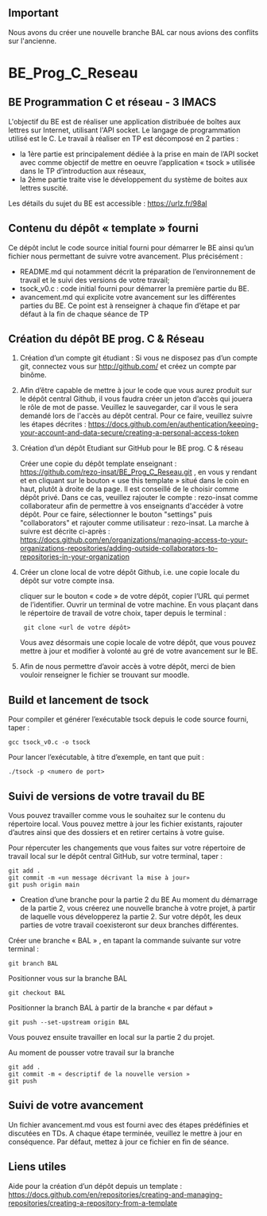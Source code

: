 ## Important
Nous avons du créer une nouvelle branche BAL car nous avions des conflits sur l'ancienne.
# BE_Prog_C_Reseau
## BE Programmation C et réseau - 3 IMACS

L'objectif du BE est de réaliser une application distribuée de boîtes aux lettres sur Internet, utilisant l'API socket. Le langage de programmation utilisé est le C. Le travail à réaliser en TP est décomposé en 2 parties : 
  - la 1ère partie est principalement dédiée à la prise en main de l’API socket avec comme objectif de mettre en oeuvre l’application « tsock » utilisée dans le TP d’introduction aux réseaux, 
  - la 2ème partie traite vise le développement du système de boites aux lettres suscité. 

Les détails du sujet du BE est accessible :  https://urlz.fr/98al


## Contenu du dépôt « template » fourni
Ce dépôt inclut le code source initial fourni pour démarrer le BE ainsi qu’un fichier nous permettant de suivre votre avancement. Plus précisément : 
  - README.md qui notamment décrit la préparation de l’environnement de travail et le suivi des versions de votre travail; 
  - tsock_v0.c : code initial fourni pour démarrer la première partie du BE. 
  - avancement.md qui explicite votre avancement sur les différentes parties du BE. Ce point est à renseigner à chaque fin d’étape et par défaut à la fin de chaque séance de TP 


## Création du dépôt BE prog. C &  Réseau  

1. Création d’un compte git étudiant : Si vous ne disposez pas d’un compte git, connectez vous sur http://github.com/ et créez un compte par binôme. 

2. Afin d’être capable de mettre à jour le code que vous aurez produit sur le dépôt central Github, il vous faudra créer un jeton d’accès qui jouera le rôle de mot de passe. Veuillez le sauvegarder, car il vous le sera demandé lors de l'accès au dépôt central. Pour ce faire, veuillez suivre les étapes décrites : https://docs.github.com/en/authentication/keeping-your-account-and-data-secure/creating-a-personal-access-token

3. Création d’un dépôt Etudiant sur GitHub pour le BE prog. C & réseau
  
   Créer une copie du dépôt template enseignant : https://github.com/rezo-insat/BE_Prog_C_Reseau.git , en vous y rendant et en cliquant sur le bouton « use this template » situé dans le coin en haut, plutôt à droite de la page. Il est conseillé de le choisir comme dépôt privé. Dans ce cas, veuillez rajouter le compte : rezo-insat comme collaborateur afin de permettre à vos enseignants d'accéder à votre dépôt. Pour ce faire, sélectionner le bouton "settings" puis "collaborators" et rajouter comme utilisateur : rezo-insat. La marche à suivre est décrite ci-après : https://docs.github.com/en/organizations/managing-access-to-your-organizations-repositories/adding-outside-collaborators-to-repositories-in-your-organization

4. Créer un clone local de votre dépôt Github, i.e. une copie locale du dépôt sur votre compte insa. 
  
    cliquer sur le bouton « code » de votre dépôt, copier l’URL qui permet de l’identifier. 
	Ouvrir un terminal de votre machine. En vous plaçant dans le répertoire de travail de votre choix, taper depuis le terminal :

        git clone <url de votre dépôt>

    Vous avez désormais une copie locale de votre dépôt, que vous pouvez mettre à jour et modifier à volonté au gré de votre avancement sur le BE. 

5. Afin de nous permettre d’avoir accès à votre dépôt, merci de bien vouloir renseigner le fichier se trouvant sur moodle.

## Build et lancement de tsock

Pour compiler et générer l’exécutable tsock depuis le code source fourni, taper :

    gcc tsock_v0.c -o tsock

Pour lancer l’exécutable, à titre d’exemple, en tant que puit :

    ./tsock -p <numero de port> 


## Suivi de versions de votre travail du BE

Vous pouvez travailler comme vous le souhaitez sur le contenu du répertoire local. Vous pouvez mettre à jour les fichier existants, rajouter d’autres ainsi que des dossiers et en retirer certains à votre guise. 

Pour répercuter les changements que vous faites sur votre répertoire de travail local sur le dépôt central GitHub, sur votre terminal, taper :
 
    git add .
    git commit -m «un message décrivant la mise à jour»
    git push origin main


- Creation d’une branche pour la partie 2 du BE
Au moment du démarrage de la partie 2, vous créerez une nouvelle branche à votre projet, à partir de laquelle vous développerez la partie 2. Sur votre dépôt, les deux parties de votre travail  coexisteront sur deux branches différentes. 

Créer une branche « BAL » , en tapant la commande suivante sur votre terminal :

    git branch BAL

Positionner vous sur la branche BAL 

    git checkout BAL


Positionner la branch BAL à partir de la branche « par défaut »
   
    git push --set-upstream origin BAL


Vous pouvez ensuite travailler en local sur la partie 2 du projet.

Au moment de pousser votre travail sur la branche 

    git add .
    git commit -m « descriptif de la nouvelle version »
    git push


## Suivi de votre avancement 

Un fichier avancement.md vous est fourni avec des étapes prédéfinies et discutées en TDs. A chaque étape terminée, veuillez le mettre à jour en conséquence. Par défaut, mettez à jour ce fichier en fin de séance. 


## Liens utiles 

Aide pour la création d’un dépôt depuis un template : https://docs.github.com/en/repositories/creating-and-managing-repositories/creating-a-repository-from-a-template
